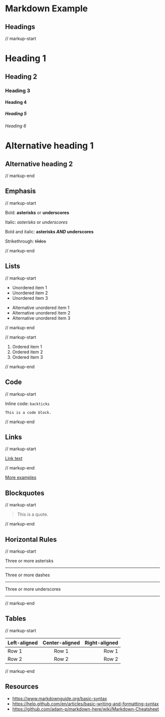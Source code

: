 # Markdown Example

## Headings

// markup-start

# Heading 1
## Heading 2
### Heading 3
#### Heading 4
##### Heading 5
###### Heading 6

Alternative heading 1
=====================

Alternative heading 2
---------------------

// markup-end

## Emphasis

// markup-start

Bold: **asterisks** or __underscores__

Italic: *asterisks* or _underscores_

Bold and italic: **asterisks _AND_ underscores**

Strikethrough: ~~tildes~~

// markup-end

## Lists

// markup-start

- Unordered item 1
- Unordered item 2
- Unordered item 3

* Alternative unordered item 1
* Alternative unordered item 2
* Alternative unordered item 3

// markup-end

// markup-start

1. Ordered item 1
2. Ordered item 2
3. Ordered item 3

// markup-end

## Code

// markup-start

Inline code: `backticks`

```
This is a code block.
```

// markup-end

## Links

// markup-start

[Link text](https://link-url.com)

// markup-end

[More examples](/links)

## Blockquotes

// markup-start

> This is a quote.

// markup-end

## Horizontal Rules

// markup-start

Three or more asterisks

***

Three or more dashes

---

Three or more underscores

___

// markup-end

## Tables

// markup-start

| Left-aligned | Center-aligned | Right-aligned |
| ------------ | :------------: | ------------: |
| Row 1        | Row 1          | Row 1         |
| Row 2        | Row 2          | Row 2         |

// markup-end

## Resources

- https://www.markdownguide.org/basic-syntax
- https://help.github.com/en/articles/basic-writing-and-formatting-syntax
- https://github.com/adam-p/markdown-here/wiki/Markdown-Cheatsheet
